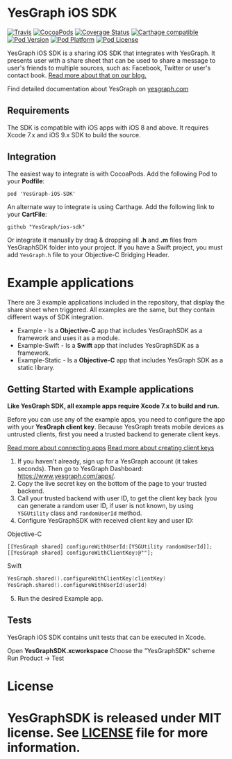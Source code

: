 # YesGraph iOS SDK

[![Travis](https://travis-ci.org/YesGraph/ios-sdk.svg)](https://travis-ci.org/YesGraph/ios-sdk)
[![CocoaPods](https://img.shields.io/cocoapods/v/YesGraph-iOS-SDK.svg?style=flat)](http://cocoapods.org/?q=)
[![Coverage Status](https://coveralls.io/repos/YesGraph/ios-sdk/badge.svg?branch=develop&service=github)](https://coveralls.io/github/YesGraph/ios-sdk?branch=develop)
[![Carthage compatible](https://img.shields.io/badge/Carthage-compatible-4BC51D.svg?style=flat)](https://github.com/Carthage/Carthage)
[![Pod Version](http://img.shields.io/cocoapods/v/YesGraph-iOS-SDK.svg?style=flat)](http://cocoadocs.org/docsets/YesGraph-iOS-SDK/)
[![Pod Platform](http://img.shields.io/cocoapods/p/YesGraph-iOS-SDK.svg?style=flat)](http://cocoadocs.org/docsets/YesGraph-iOS-SDK/)
[![Pod License](http://img.shields.io/cocoapods/l/YesGraph-iOS-SDK.svg?style=flat)](http://opensource.org/licenses/MIT)

YesGraph iOS SDK is a sharing iOS SDK that integrates with YesGraph. It presents user with a share sheet that can be used to share a message to user's friends to multiple sources, such as: Facebook, Twitter or user's contact book. [Read more about that on our blog.](http://blog.yesgraph.com/perfect-share-flow/) 

Find detailed documentation about YesGraph on [yesgraph.com](https://docs.yesgraph.com)

## Requirements

The SDK is compatible with iOS apps with iOS 8 and above. It requires Xcode 7.x and iOS 9.x SDK to build the source.

## Integration

The easiest way to integrate is with CocoaPods. Add the following Pod to your **Podfile**:

```
pod 'YesGraph-iOS-SDK'
```

An alternate way to integrate is using Carthage. Add the following link to your **CartFile**:

```
github "YesGraph/ios-sdk"
```

Or integrate it manually by drag & dropping all **.h** and **.m** files from YesGraphSDK folder into your project. If you have a Swift project, you must add `YesGraph.h` file to your Objective-C Bridging Header.

# Example applications

There are 3 example applications included in the repository, that display the share sheet when triggered. All examples are the same, but they contain different ways of SDK integration.

- Example - Is a **Objective-C** app that includes YesGraphSDK as a framework and uses it as a module.
- Example-Swift - Is a **Swift** app that includes YesGraphSDK as a framework.
- Example-Static - Is a **Objective-C** app that includes YesGraph SDK as a static library.

## Getting Started with Example applications

**Like YesGraph SDK, all example apps require Xcode 7.x to build and run.**

Before you can use any of the example apps, you need to configure the app with your **YesGraph client key**. Because YesGraph treats mobile devices as untrusted clients, first you need a trusted backend to generate client keys.

[Read more about connecting apps](https://docs.yesgraph.com/docs/connecting-apps#mobile-apps)
[Read more about creating client keys](https://docs.yesgraph.com/docs/create-client-keys)

1. If you haven't already, sign up for a YesGraph account (it takes seconds). Then go to YesGraph Dashboard: https://www.yesgraph.com/apps/.
2. Copy the live secret key on the bottom of the page to your trusted backend.
3. Call your trusted backend with user ID, to get the client key back (you can generate a random user ID, if user is not known, by using `YSGUtility` class and `randomUserId` method.
4. Configure YesGraphSDK with received client key and user ID:

Objective-C

```objc
[[YesGraph shared] configureWithUserId:[YSGUtility randomUserId]];
[[YesGraph shared] configureWithClientKey:@""];
```

Swift
```swift
YesGraph.shared().configureWithClientKey(clientKey)
YesGraph.shared().configureWithUserId(userId)
```
5. Run the desired Example app.

## Tests

YesGraph iOS SDK contains unit tests that can be executed in Xcode.

Open **YesGraphSDK.xcworkspace**
Choose the "YesGraphSDK" scheme
Run Product -> Test

License
======

YesGraphSDK is released under **MIT** license. See [LICENSE]() file for more information.
=======
